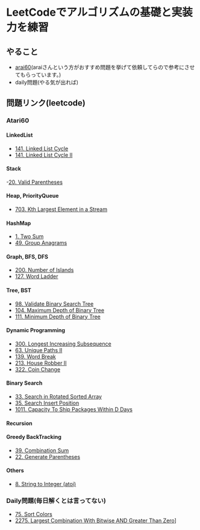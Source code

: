 # LeetCodeでアルゴリズムの基礎と実装力を練習


## やること
- [arai60](https://1kohei1.com/leetcode/)(araiさんという方がおすすめ問題を挙げて依頼してらので参考にさせてもらっています。)
- daily問題(やる気が出れば)



## 問題リンク(leetcode)

### Atari60


#### LinkedList
- [141. Linked List Cycle](https://leetcode.com/problems/linked-list-cycle/)
- [141. Linked List Cycle II](https://leetcode.com/problems/linked-list-cycle-ii/)

#### Stack
-[20. Valid Parentheses](https://leetcode.com/problems/valid-parentheses/)

#### Heap, PriorityQueue
- [703. Kth Largest Element in a Stream](https://leetcode.com/problems/kth-largest-element-in-a-stream/)

#### HashMap
- [1. Two Sum](https://leetcode.com/problems/two-sum/)
- [49. Group Anagrams](https://leetcode.com/problems/group-anagrams/)

#### Graph, BFS, DFS
- [200. Number of Islands](https://leetcode.com/problems/number-of-islands/)
- [127. Word Ladder](https://leetcode.com/problems/word-ladder/)

#### Tree, BST
- [98. Validate Binary Search Tree](https://leetcode.com/problems/validate-binary-search-tree/)
- [104. Maximum Depth of Binary Tree](https://leetcode.com/problems/maximum-depth-of-binary-tree/)
- [111. Minimum Depth of Binary Tree](https://leetcode.com/problems/minimum-depth-of-binary-tree/)

#### Dynamic Programming
- [300. Longest Increasing Subsequence](https://leetcode.com/problems/longest-increasing-subsequence/)
- [63. Unique Paths II](https://leetcode.com/problems/unique-paths-ii/)
- [139. Word Break](https://leetcode.com/problems/word-break/)
- [213. House Robber II](https://leetcode.com/problems/house-robber-ii/)
- [322. Coin Change](https://leetcode.com/problems/coin-change/)

#### Binary Search
- [33. Search in Rotated Sorted Array](https://leetcode.com/problems/search-in-rotated-sorted-array/)
- [35. Search Insert Position](https://leetcode.com/problems/search-insert-position/)
- [1011. Capacity To Ship Packages Within D Days](https://leetcode.com/problems/capacity-to-ship-packages-within-d-days)


#### Recursion

#### Greedy BackTracking
- [39. Combination Sum](https://leetcode.com/problems/combination-sum/)
- [22. Generate Parentheses](https://leetcode.com/problems/generate-parentheses/)

#### Others
- [8. String to Integer (atoi)](https://leetcode.com/problems/string-to-integer-atoi/)


### Daily問題(毎日解くとは言ってない)
- [75. Sort Colors](https://leetcode.com/problems/sort-colors/?envType=daily-question&envId=2024-06-12)
- [2275. Largest Combination With Bitwise AND Greater Than Zero](https://leetcode.com/problems/largest-combination-with-bitwise-and-greater-than-zero/)]
